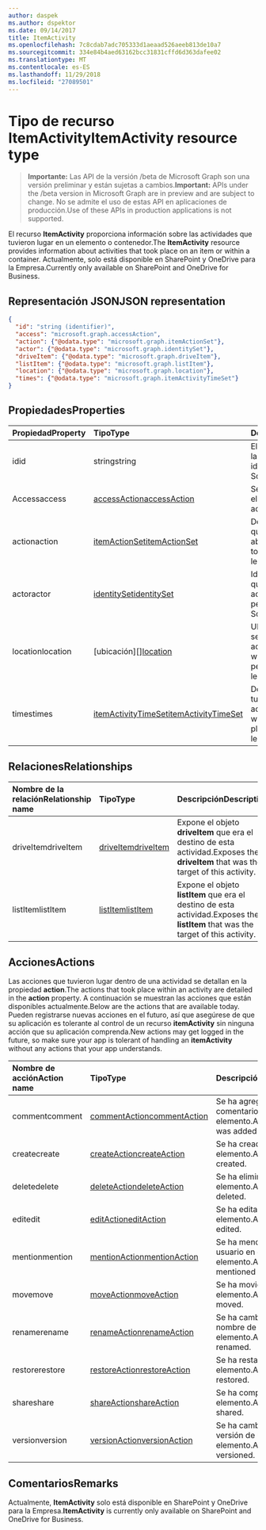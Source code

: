 ```yaml
---
author: daspek
ms.author: dspektor
ms.date: 09/14/2017
title: ItemActivity
ms.openlocfilehash: 7c8cdab7adc705333d1aeaad526aeeb813de10a7
ms.sourcegitcommit: 334e84b4aed63162bcc31831cffd6d363dafee02
ms.translationtype: MT
ms.contentlocale: es-ES
ms.lasthandoff: 11/29/2018
ms.locfileid: "27089501"
---
```

# <a name="itemactivity-resource-type"></a><span data-ttu-id="699f6-102">Tipo de recurso ItemActivity</span><span class="sxs-lookup"><span data-stu-id="699f6-102">ItemActivity resource type</span></span>

> <span data-ttu-id="699f6-103">**Importante:** Las API de la versión /beta de Microsoft Graph son una versión preliminar y están sujetas a cambios.</span><span class="sxs-lookup"><span data-stu-id="699f6-103">**Important:** APIs under the /beta version in Microsoft Graph are in preview and are subject to change.</span></span> <span data-ttu-id="699f6-104">No se admite el uso de estas API en aplicaciones de producción.</span><span class="sxs-lookup"><span data-stu-id="699f6-104">Use of these APIs in production applications is not supported.</span></span>

<span data-ttu-id="699f6-105">El recurso **ItemActivity** proporciona información sobre las actividades que tuvieron lugar en un elemento o contenedor.</span><span class="sxs-lookup"><span data-stu-id="699f6-105">The **ItemActivity** resource provides information about activities that took place on an item or within a container.</span></span>
<span data-ttu-id="699f6-106">Actualmente, solo está disponible en SharePoint y OneDrive para la Empresa.</span><span class="sxs-lookup"><span data-stu-id="699f6-106">Currently only available on SharePoint and OneDrive for Business.</span></span>

## <a name="json-representation"></a><span data-ttu-id="699f6-107">Representación JSON</span><span class="sxs-lookup"><span data-stu-id="699f6-107">JSON representation</span></span>

<!-- {
  "blockType": "resource",
  "optionalProperties": [ ],
  "keyProperty": "id",
  "@type": "microsoft.graph.itemActivity",
  "@type.aka": "oneDrive.activityEntity"
}-->

```json
{
  "id": "string (identifier)",
  "access": "microsoft.graph.accessAction",
  "action": {"@odata.type": "microsoft.graph.itemActionSet"},
  "actor": {"@odata.type": "microsoft.graph.identitySet"},
  "driveItem": {"@odata.type": "microsoft.graph.driveItem"},
  "listItem": {"@odata.type": "microsoft.graph.listItem"},
  "location": {"@odata.type": "microsoft.graph.location"},
  "times": {"@odata.type": "microsoft.graph.itemActivityTimeSet"}
}
```

## <a name="properties"></a><span data-ttu-id="699f6-108">Propiedades</span><span class="sxs-lookup"><span data-stu-id="699f6-108">Properties</span></span>

| <span data-ttu-id="699f6-109">Propiedad</span><span class="sxs-lookup"><span data-stu-id="699f6-109">Property</span></span> | <span data-ttu-id="699f6-110">Tipo</span><span class="sxs-lookup"><span data-stu-id="699f6-110">Type</span></span>                    | <span data-ttu-id="699f6-111">Descripción</span><span class="sxs-lookup"><span data-stu-id="699f6-111">Description</span></span>
|:---------|:------------------------|:----------------------------------------
| <span data-ttu-id="699f6-112">id</span><span class="sxs-lookup"><span data-stu-id="699f6-112">id</span></span>       | <span data-ttu-id="699f6-113">string</span><span class="sxs-lookup"><span data-stu-id="699f6-113">string</span></span>                  | <span data-ttu-id="699f6-114">El identificador único de la actividad.</span><span class="sxs-lookup"><span data-stu-id="699f6-114">The unique identifier of the activity.</span></span> <span data-ttu-id="699f6-115">Solo lectura.</span><span class="sxs-lookup"><span data-stu-id="699f6-115">Read-only.</span></span>
| <span data-ttu-id="699f6-116">Access</span><span class="sxs-lookup"><span data-stu-id="699f6-116">access</span></span>   | <span data-ttu-id="699f6-117">[accessAction][]</span><span class="sxs-lookup"><span data-stu-id="699f6-117">[accessAction][]</span></span>        | <span data-ttu-id="699f6-118">Se tiene acceso a un elemento.</span><span class="sxs-lookup"><span data-stu-id="699f6-118">An item was accessed.</span></span>
| <span data-ttu-id="699f6-119">action</span><span class="sxs-lookup"><span data-stu-id="699f6-119">action</span></span>   | <span data-ttu-id="699f6-120">[itemActionSet][]</span><span class="sxs-lookup"><span data-stu-id="699f6-120">[itemActionSet][]</span></span>       | <span data-ttu-id="699f6-121">Detalles sobre la acción que tuvo lugar.</span><span class="sxs-lookup"><span data-stu-id="699f6-121">Details about the action that took place.</span></span> <span data-ttu-id="699f6-122">Solo lectura.</span><span class="sxs-lookup"><span data-stu-id="699f6-122">Read-only.</span></span>
| <span data-ttu-id="699f6-123">actor</span><span class="sxs-lookup"><span data-stu-id="699f6-123">actor</span></span>    | <span data-ttu-id="699f6-124">[identitySet][]</span><span class="sxs-lookup"><span data-stu-id="699f6-124">[identitySet][]</span></span>         | <span data-ttu-id="699f6-125">Identidad del usuario que ha realizado la acción.</span><span class="sxs-lookup"><span data-stu-id="699f6-125">Identity of who performed the action.</span></span> <span data-ttu-id="699f6-126">Solo lectura.</span><span class="sxs-lookup"><span data-stu-id="699f6-126">Read-only.</span></span>
| <span data-ttu-id="699f6-127">location</span><span class="sxs-lookup"><span data-stu-id="699f6-127">location</span></span> | <span data-ttu-id="699f6-128">[ubicación][]</span><span class="sxs-lookup"><span data-stu-id="699f6-128">[location][]</span></span>            | <span data-ttu-id="699f6-129">Ubicación física donde se llevó a cabo la acción.</span><span class="sxs-lookup"><span data-stu-id="699f6-129">Physical location where the action was performed.</span></span> <span data-ttu-id="699f6-130">Solo lectura.</span><span class="sxs-lookup"><span data-stu-id="699f6-130">Read-only.</span></span>
| <span data-ttu-id="699f6-131">times</span><span class="sxs-lookup"><span data-stu-id="699f6-131">times</span></span>    | <span data-ttu-id="699f6-132">[itemActivityTimeSet][]</span><span class="sxs-lookup"><span data-stu-id="699f6-132">[itemActivityTimeSet][]</span></span> | <span data-ttu-id="699f6-133">Detalles sobre cuándo tuvo lugar la actividad.</span><span class="sxs-lookup"><span data-stu-id="699f6-133">Details about when the activity took place.</span></span> <span data-ttu-id="699f6-134">Solo lectura.</span><span class="sxs-lookup"><span data-stu-id="699f6-134">Read-only.</span></span>

[identitySet]: identityset.md
[itemActionSet]: itemactionset.md
[itemActivityTimeSet]: itemactivitytimeset.md

## <a name="relationships"></a><span data-ttu-id="699f6-138">Relaciones</span><span class="sxs-lookup"><span data-stu-id="699f6-138">Relationships</span></span>

| <span data-ttu-id="699f6-139">Nombre de la relación</span><span class="sxs-lookup"><span data-stu-id="699f6-139">Relationship name</span></span> | <span data-ttu-id="699f6-140">Tipo</span><span class="sxs-lookup"><span data-stu-id="699f6-140">Type</span></span>          | <span data-ttu-id="699f6-141">Descripción</span><span class="sxs-lookup"><span data-stu-id="699f6-141">Description</span></span>
|:------------------|:--------------|:-----------------------------------------
| <span data-ttu-id="699f6-142">driveItem</span><span class="sxs-lookup"><span data-stu-id="699f6-142">driveItem</span></span>         | <span data-ttu-id="699f6-143">[driveItem][]</span><span class="sxs-lookup"><span data-stu-id="699f6-143">[driveItem][]</span></span> | <span data-ttu-id="699f6-144">Expone el objeto **driveItem** que era el destino de esta actividad.</span><span class="sxs-lookup"><span data-stu-id="699f6-144">Exposes the **driveItem** that was the target of this activity.</span></span>
| <span data-ttu-id="699f6-145">listItem</span><span class="sxs-lookup"><span data-stu-id="699f6-145">listItem</span></span>          | <span data-ttu-id="699f6-146">[listItem][]</span><span class="sxs-lookup"><span data-stu-id="699f6-146">[listItem][]</span></span>  | <span data-ttu-id="699f6-147">Expone el objeto **listItem** que era el destino de esta actividad.</span><span class="sxs-lookup"><span data-stu-id="699f6-147">Exposes the **listItem** that was the target of this activity.</span></span>

[driveItem]: driveitem.md
[listItem]: listitem.md

## <a name="actions"></a><span data-ttu-id="699f6-150">Acciones</span><span class="sxs-lookup"><span data-stu-id="699f6-150">Actions</span></span>

<span data-ttu-id="699f6-151">Las acciones que tuvieron lugar dentro de una actividad se detallan en la propiedad **action**.</span><span class="sxs-lookup"><span data-stu-id="699f6-151">The actions that took place within an activity are detailed in the **action** property.</span></span>
<span data-ttu-id="699f6-152">A continuación se muestran las acciones que están disponibles actualmente.</span><span class="sxs-lookup"><span data-stu-id="699f6-152">Below are the actions that are available today.</span></span>
<span data-ttu-id="699f6-153">Pueden registrarse nuevas acciones en el futuro, así que asegúrese de que su aplicación es tolerante al control de un recurso **itemActivity** sin ninguna acción que su aplicación comprenda.</span><span class="sxs-lookup"><span data-stu-id="699f6-153">New actions may get logged in the future, so make sure your app is tolerant of handling an **itemActivity** without any actions that your app understands.</span></span>

| <span data-ttu-id="699f6-154">Nombre de acción</span><span class="sxs-lookup"><span data-stu-id="699f6-154">Action name</span></span> | <span data-ttu-id="699f6-155">Tipo</span><span class="sxs-lookup"><span data-stu-id="699f6-155">Type</span></span>              | <span data-ttu-id="699f6-156">Descripción</span><span class="sxs-lookup"><span data-stu-id="699f6-156">Description</span></span>
|:------------|:------------------|:-------------------------------------------
| <span data-ttu-id="699f6-157">comment</span><span class="sxs-lookup"><span data-stu-id="699f6-157">comment</span></span>     | <span data-ttu-id="699f6-158">[commentAction][]</span><span class="sxs-lookup"><span data-stu-id="699f6-158">[commentAction][]</span></span> | <span data-ttu-id="699f6-159">Se ha agregado un comentario al elemento.</span><span class="sxs-lookup"><span data-stu-id="699f6-159">A comment was added to the item.</span></span>
| <span data-ttu-id="699f6-160">create</span><span class="sxs-lookup"><span data-stu-id="699f6-160">create</span></span>      | <span data-ttu-id="699f6-161">[createAction][]</span><span class="sxs-lookup"><span data-stu-id="699f6-161">[createAction][]</span></span>  | <span data-ttu-id="699f6-162">Se ha creado un elemento.</span><span class="sxs-lookup"><span data-stu-id="699f6-162">An item was created.</span></span>
| <span data-ttu-id="699f6-163">delete</span><span class="sxs-lookup"><span data-stu-id="699f6-163">delete</span></span>      | <span data-ttu-id="699f6-164">[deleteAction][]</span><span class="sxs-lookup"><span data-stu-id="699f6-164">[deleteAction][]</span></span>  | <span data-ttu-id="699f6-165">Se ha eliminado un elemento.</span><span class="sxs-lookup"><span data-stu-id="699f6-165">An item was deleted.</span></span>
| <span data-ttu-id="699f6-166">edit</span><span class="sxs-lookup"><span data-stu-id="699f6-166">edit</span></span>        | <span data-ttu-id="699f6-167">[editAction][]</span><span class="sxs-lookup"><span data-stu-id="699f6-167">[editAction][]</span></span>    | <span data-ttu-id="699f6-168">Se ha editado un elemento.</span><span class="sxs-lookup"><span data-stu-id="699f6-168">An item was edited.</span></span>
| <span data-ttu-id="699f6-169">mention</span><span class="sxs-lookup"><span data-stu-id="699f6-169">mention</span></span>     | <span data-ttu-id="699f6-170">[mentionAction][]</span><span class="sxs-lookup"><span data-stu-id="699f6-170">[mentionAction][]</span></span> | <span data-ttu-id="699f6-171">Se ha mencionado a un usuario en el elemento.</span><span class="sxs-lookup"><span data-stu-id="699f6-171">A user was mentioned in the item.</span></span>
| <span data-ttu-id="699f6-172">move</span><span class="sxs-lookup"><span data-stu-id="699f6-172">move</span></span>        | <span data-ttu-id="699f6-173">[moveAction][]</span><span class="sxs-lookup"><span data-stu-id="699f6-173">[moveAction][]</span></span>    | <span data-ttu-id="699f6-174">Se ha movido un elemento.</span><span class="sxs-lookup"><span data-stu-id="699f6-174">An item was moved.</span></span>
| <span data-ttu-id="699f6-175">rename</span><span class="sxs-lookup"><span data-stu-id="699f6-175">rename</span></span>      | <span data-ttu-id="699f6-176">[renameAction][]</span><span class="sxs-lookup"><span data-stu-id="699f6-176">[renameAction][]</span></span>  | <span data-ttu-id="699f6-177">Se ha cambiado el nombre de un elemento.</span><span class="sxs-lookup"><span data-stu-id="699f6-177">An item was renamed.</span></span>
| <span data-ttu-id="699f6-178">restore</span><span class="sxs-lookup"><span data-stu-id="699f6-178">restore</span></span>     | <span data-ttu-id="699f6-179">[restoreAction][]</span><span class="sxs-lookup"><span data-stu-id="699f6-179">[restoreAction][]</span></span> | <span data-ttu-id="699f6-180">Se ha restaurado un elemento.</span><span class="sxs-lookup"><span data-stu-id="699f6-180">An item was restored.</span></span>
| <span data-ttu-id="699f6-181">share</span><span class="sxs-lookup"><span data-stu-id="699f6-181">share</span></span>       | <span data-ttu-id="699f6-182">[shareAction][]</span><span class="sxs-lookup"><span data-stu-id="699f6-182">[shareAction][]</span></span>   | <span data-ttu-id="699f6-183">Se ha compartido un elemento.</span><span class="sxs-lookup"><span data-stu-id="699f6-183">An item was shared.</span></span>
| <span data-ttu-id="699f6-184">version</span><span class="sxs-lookup"><span data-stu-id="699f6-184">version</span></span>     | <span data-ttu-id="699f6-185">[versionAction][]</span><span class="sxs-lookup"><span data-stu-id="699f6-185">[versionAction][]</span></span> | <span data-ttu-id="699f6-186">Se ha cambiado la versión de un elemento.</span><span class="sxs-lookup"><span data-stu-id="699f6-186">An item was versioned.</span></span>

[accessAction]: accessaction.md
[commentAction]: commentaction.md
[createAction]: createaction.md
[deleteAction]: deleteaction.md
[editAction]: editaction.md
[location]: location.md
[mentionAction]: mentionaction.md
[moveAction]: moveaction.md
[renameAction]: renameaction.md
[restoreAction]: restoreaction.md
[shareAction]: shareaction.md
[versionAction]: versionaction.md

## <a name="remarks"></a><span data-ttu-id="699f6-199">Comentarios</span><span class="sxs-lookup"><span data-stu-id="699f6-199">Remarks</span></span>

<span data-ttu-id="699f6-200">Actualmente, **ItemActivity** solo está disponible en SharePoint y OneDrive para la Empresa.</span><span class="sxs-lookup"><span data-stu-id="699f6-200">**ItemActivity** is currently only available on SharePoint and OneDrive for Business.</span></span>

<!-- {
  "type": "#page.annotation",
  "description": "The ItemActivity object provides information about an activity that took place on an item.",
  "keywords": "activities,activity,action",
  "section": "documentation",
  "tocPath": "Resources/ItemActivity"
} -->
